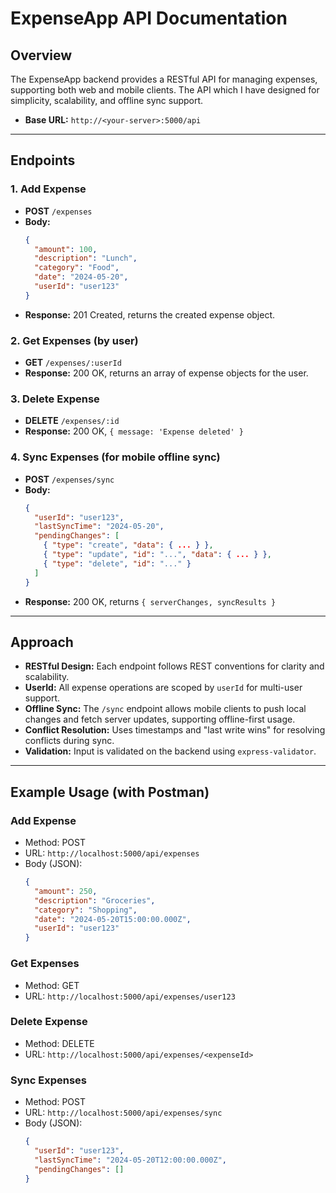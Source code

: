 # ExpenseApp API Documentation

## Overview
The ExpenseApp backend provides a RESTful API for managing expenses, supporting both web and mobile clients. The API  which I have designed for simplicity, scalability, and offline sync support.

- **Base URL:** `http://<your-server>:5000/api`
---

## Endpoints

### 1. Add Expense
- **POST** `/expenses`
- **Body:**
  ```json
  {
    "amount": 100,
    "description": "Lunch",
    "category": "Food",
    "date": "2024-05-20",
    "userId": "user123"
  }
  ```
- **Response:** 201 Created, returns the created expense object.

### 2. Get Expenses (by user)
- **GET** `/expenses/:userId`
- **Response:** 200 OK, returns an array of expense objects for the user.

### 3. Delete Expense
- **DELETE** `/expenses/:id`
- **Response:** 200 OK, `{ message: 'Expense deleted' }`

### 4. Sync Expenses (for mobile offline sync)
- **POST** `/expenses/sync`
- **Body:**
  ```json
  {
    "userId": "user123",
    "lastSyncTime": "2024-05-20",
    "pendingChanges": [
      { "type": "create", "data": { ... } },
      { "type": "update", "id": "...", "data": { ... } },
      { "type": "delete", "id": "..." }
    ]
  }
  ```
- **Response:** 200 OK, returns `{ serverChanges, syncResults }`

---

## Approach
- **RESTful Design:** Each endpoint follows REST conventions for clarity and scalability.
- **UserId:** All expense operations are scoped by `userId` for multi-user support.
- **Offline Sync:** The `/sync` endpoint allows mobile clients to push local changes and fetch server updates, supporting offline-first usage.
- **Conflict Resolution:** Uses timestamps and "last write wins" for resolving conflicts during sync.
- **Validation:** Input is validated on the backend using `express-validator`.

---

## Example Usage (with Postman)

### Add Expense
- Method: POST
- URL: `http://localhost:5000/api/expenses`
- Body (JSON):
  ```json
  {
    "amount": 250,
    "description": "Groceries",
    "category": "Shopping",
    "date": "2024-05-20T15:00:00.000Z",
    "userId": "user123"
  }
  ```

### Get Expenses
- Method: GET
- URL: `http://localhost:5000/api/expenses/user123`

### Delete Expense
- Method: DELETE
- URL: `http://localhost:5000/api/expenses/<expenseId>`

### Sync Expenses
- Method: POST
- URL: `http://localhost:5000/api/expenses/sync`
- Body (JSON):
  ```json
  {
    "userId": "user123",
    "lastSyncTime": "2024-05-20T12:00:00.000Z",
    "pendingChanges": []
  }
  ```




